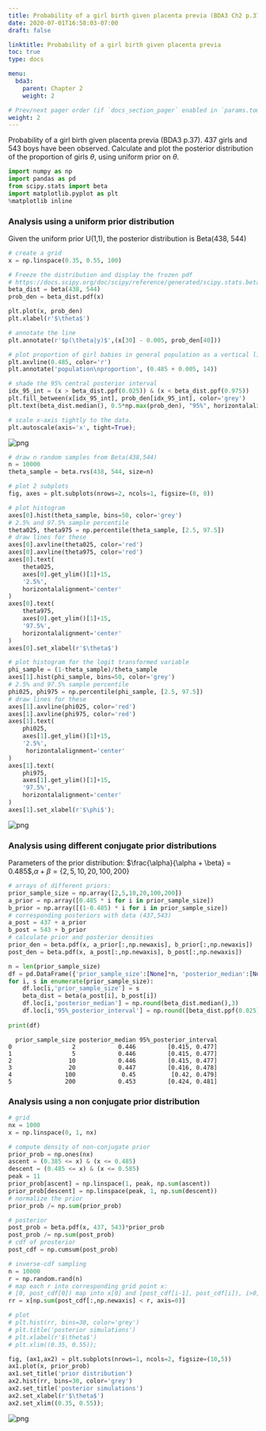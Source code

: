```yaml
---
title: Probability of a girl birth given placenta previa (BDA3 Ch2 p.37)
date: 2020-07-01T16:58:03-07:00
draft: false

linktitle: Probability of a girl birth given placenta previa
toc: true
type: docs

menu:
  bda3:
    parent: Chapter 2
    weight: 2

# Prev/next pager order (if `docs_section_pager` enabled in `params.toml`)
weight: 2
---
```


Probability of a girl birth given placenta previa (BDA3 p.37). 437 girls and 543 boys have been observed. Calculate and plot the posterior distribution of the proportion of girls $\theta$, using uniform prior on $\theta$.


```python
import numpy as np
import pandas as pd
from scipy.stats import beta
import matplotlib.pyplot as plt
%matplotlib inline
```

### Analysis using a uniform prior distribution

Given the uniform prior U(1,1), the posterior distribution is Beta(438, 544)


```python
# create a grid 
x = np.linspace(0.35, 0.55, 100)

# Freeze the distribution and display the frozen pdf 
# https://docs.scipy.org/doc/scipy/reference/generated/scipy.stats.beta.html
beta_dist = beta(438, 544)
prob_den = beta_dist.pdf(x)

plt.plot(x, prob_den)
plt.xlabel(r'$\theta$')

# annotate the line
plt.annotate(r'$p(\theta|y)$',(x[30] - 0.005, prob_den[40]))

# plot proportion of girl babies in general population as a vertical line
plt.axvline(0.485, color='r')
plt.annotate('population\nproportion', (0.485 + 0.005, 14))

# shade the 95% central posterior interval
idx_95_int = (x > beta_dist.ppf(0.025)) & (x < beta_dist.ppf(0.975))
plt.fill_between(x[idx_95_int], prob_den[idx_95_int], color='grey')
plt.text(beta_dist.median(), 0.5*np.max(prob_den), "95%", horizontalalignment='center')

# scale x-axis tightly to the data.
plt.autoscale(axis='x', tight=True);
```


![png](./Probability_of_a_girl_birth_given_placenta_previa_4_0.png)



```python
# draw n random samples from Beta(438,544)
n = 10000
theta_sample = beta.rvs(438, 544, size=n) 

# plot 2 subplots
fig, axes = plt.subplots(nrows=2, ncols=1, figsize=(8, 8))

# plot histogram
axes[0].hist(theta_sample, bins=50, color='grey')
# 2.5% and 97.5% sample percentile 
theta025, theta975 = np.percentile(theta_sample, [2.5, 97.5])
# draw lines for these
axes[0].axvline(theta025, color='red')
axes[0].axvline(theta975, color='red')
axes[0].text(
    theta025,
    axes[0].get_ylim()[1]+15,
    '2.5%',
    horizontalalignment='center'
)
axes[0].text(
    theta975,
    axes[0].get_ylim()[1]+15,
    '97.5%',
    horizontalalignment='center'
)
axes[0].set_xlabel(r'$\theta$')

# plot histogram for the logit transformed variable
phi_sample = (1-theta_sample)/theta_sample
axes[1].hist(phi_sample, bins=50, color='grey')
# 2.5% and 97.5% sample percentile 
phi025, phi975 = np.percentile(phi_sample, [2.5, 97.5])
# draw lines for these
axes[1].axvline(phi025, color='red')
axes[1].axvline(phi975, color='red')
axes[1].text(
    phi025,
    axes[1].get_ylim()[1]+15,
    '2.5%',
     horizontalalignment='center'
)
axes[1].text(
    phi975,
    axes[1].get_ylim()[1]+15,
    '97.5%',
    horizontalalignment='center'
)
axes[1].set_xlabel(r'$\phi$');
```


![png](./Probability_of_a_girl_birth_given_placenta_previa_5_0.png)


###  Analysis using different conjugate prior distributions

Parameters of the prior distribution: $\frac{\alpha}{\alpha + \beta} = 0.485$,$\alpha+\beta=\{2,5,10,20,100,200\}$


```python
# arrays of different priors:
prior_sample_size = np.array([2,5,10,20,100,200])
a_prior = np.array([0.485 * i for i in prior_sample_size])
b_prior = np.array([(1-0.485) * i for i in prior_sample_size])
# corresponding posteriors with data (437,543)
a_post = 437 + a_prior
b_post = 543 + b_prior
# calculate prior and posterior densities
prior_den = beta.pdf(x, a_prior[:,np.newaxis], b_prior[:,np.newaxis])
post_den = beta.pdf(x, a_post[:,np.newaxis], b_post[:,np.newaxis])

n = len(prior_sample_size)
df = pd.DataFrame({'prior_sample_size':[None]*n, 'posterior_median':[None]*n, '95%_posterior_interval':[None]*n})
for i, s in enumerate(prior_sample_size):
    df.loc[i,'prior_sample_size'] = s
    beta_dist = beta(a_post[i], b_post[i])
    df.loc[i,'posterior_median'] = np.round(beta_dist.median(),3)
    df.loc[i,'95%_posterior_interval'] = np.round([beta_dist.ppf(0.025),beta_dist.ppf(0.975)], 3)
    
print(df)    
```

      prior_sample_size posterior_median 95%_posterior_interval
    0                 2            0.446         [0.415, 0.477]
    1                 5            0.446         [0.415, 0.477]
    2                10            0.446         [0.415, 0.477]
    3                20            0.447         [0.416, 0.478]
    4               100             0.45          [0.42, 0.479]
    5               200            0.453         [0.424, 0.481]


### Analysis using a non conjugate prior distribution


```python
# grid
nx = 1000
x = np.linspace(0, 1, nx)

# compute density of non-conjugate prior 
prior_prob = np.ones(nx)
ascent = (0.385 <= x) & (x <= 0.485)
descent = (0.485 <= x) & (x <= 0.585)
peak = 11
prior_prob[ascent] = np.linspace(1, peak, np.sum(ascent))
prior_prob[descent] = np.linspace(peak, 1, np.sum(descent))
# normalize the prior
prior_prob /= np.sum(prior_prob)

# posterior
post_prob = beta.pdf(x, 437, 543)*prior_prob
post_prob /= np.sum(post_prob)
# cdf of prosterior
post_cdf = np.cumsum(post_prob)

# inverse-cdf sampling
n = 10000
r = np.random.rand(n)
# map each r into corresponding grid point x:
# [0, post_cdf[0]) map into x[0] and [post_cdf[i-1], post_cdf[i]), i>0, map into x[i]
rr = x[np.sum(post_cdf[:,np.newaxis] < r, axis=0)]

# plot
# plt.hist(rr, bins=30, color='grey')
# plt.title('posterior simulations')
# plt.xlabel(r'$\theta$')
# plt.xlim((0.35, 0.55));

fig, (ax1,ax2) = plt.subplots(nrows=1, ncols=2, figsize=(10,5))
ax1.plot(x, prior_prob)
ax1.set_title('prior distribution')
ax2.hist(rr, bins=30, color='grey')
ax2.set_title('posterior simulations')
ax2.set_xlabel(r'$\theta$')
ax2.set_xlim((0.35, 0.55));
```


![png](./Probability_of_a_girl_birth_given_placenta_previa_10_0.png)

